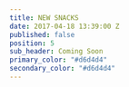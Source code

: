 ```yaml
---
title: NEW SNACKS
date: 2017-04-18 13:39:00 Z
published: false
position: 5
sub_header: Coming Soon
primary_color: "#d6d4d4"
secondary_color: "#d6d4d4"
---
```


